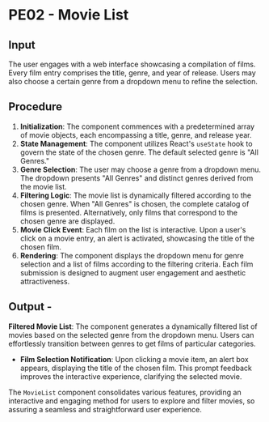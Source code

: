 # PE02 - Movie List

## Input
The user engages with a web interface showcasing a compilation of films. Every film entry comprises the title, genre, and year of release. Users may also choose a certain genre from a dropdown menu to refine the selection.

## Procedure
1. **Initialization**: The component commences with a predetermined array of movie objects, each encompassing a title, genre, and release year.
2. **State Management**: The component utilizes React's `useState` hook to govern the state of the chosen genre. The default selected genre is "All Genres."
3. **Genre Selection**: The user may choose a genre from a dropdown menu. The dropdown presents "All Genres" and distinct genres derived from the movie list.
4. **Filtering Logic**: The movie list is dynamically filtered according to the chosen genre. When "All Genres" is chosen, the complete catalog of films is presented. Alternatively, only films that correspond to the chosen genre are displayed.
5. **Movie Click Event**: Each film on the list is interactive. Upon a user's click on a movie entry, an alert is activated, showcasing the title of the chosen film.
6. **Rendering**: The component displays the dropdown menu for genre selection and a list of films according to the filtering criteria. Each film submission is designed to augment user engagement and aesthetic attractiveness.

## Output -
**Filtered Movie List**: The component generates a dynamically filtered list of movies based on the selected genre from the dropdown menu. Users can effortlessly transition between genres to get films of particular categories.
- **Film Selection Notification**: Upon clicking a movie item, an alert box appears, displaying the title of the chosen film. This prompt feedback improves the interactive experience, clarifying the selected movie.

The `MovieList` component consolidates various features, providing an interactive and engaging method for users to explore and filter movies, so assuring a seamless and straightforward user experience.
